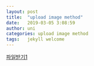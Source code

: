 ```yaml
---
layout: post
title:  "upload image method"
date:   2019-03-05 3:08:59
author: uni
categories: upload image method
tags:	jekyll welcome
---
```

<a href="/assets/files/ji3.html">파일받기1</a>
<br/>